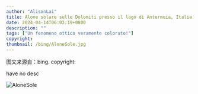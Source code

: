 ```yaml
---
author: "AlisonLai"
title: Alone solare sulle Dolomiti presso il lago di Antermoia, Italia (© Walter Donega/Getty Images)
date: 2024-04-14T06:02:19+0800
description: ""
tags: ["Un fenomeno ottico veramente colorato!"]
copyright: 
thumbnail: /bing/AloneSole.jpg
---
```

图文来源自：bing.  copyright: 

have no desc

![AloneSole](/bing/AloneSole.jpg)
